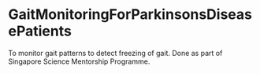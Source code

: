 # GaitMonitoringForParkinsonsDiseasePatients
To monitor gait patterns to detect freezing of gait. Done as part of Singapore Science Mentorship Programme.
